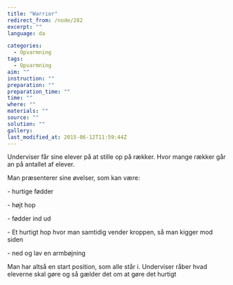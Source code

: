 ```yaml
---
title: "Warrior"
redirect_from: /node/282
excerpt: ""
language: da

categories: 
  - Opvarmning
tags: 
  - Opvarmning
aim: ""
instruction: ""
preparation: ""
preparation_time: ""
time: ""
where: ""
materials: ""
source: ""
solution: ""
gallery:
last_modified_at: 2015-06-12T11:59:44Z
---
```

Underviser får sine elever på at stille op på rækker. Hvor mange rækker går an på antallet af elever.

Man præsenterer sine øvelser, som kan være:

\- hurtige fødder

\- højt hop

\- fødder ind ud

\- Et hurtigt hop hvor man samtidig vender kroppen, så man kigger mod siden

\- ned og lav en armbøjning

Man har altså en start position, som alle står i. Underviser råber hvad eleverne skal gøre og så gælder det om at gøre det hurtigt
